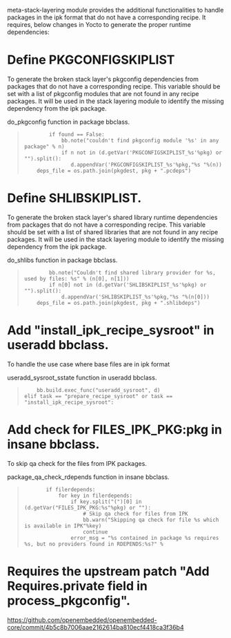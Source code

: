 meta-stack-layering module provides the additional functionalities to handle packages in the ipk format that do not have a corresponding recipe. It requires, below changes in Yocto to generate the proper runtime dependencies:
 
# Define PKGCONFIGSKIPLIST
To generate the broken stack layer's pkgconfig dependencies from packages that do not have a corresponding recipe.
This variable should be set with a list of pkgconfig modules that are not found in any recipe packages. It will be used in the stack layering module to identify the missing dependency from the ipk package.

do_pkgconfig function in package bbclass.
>             if found == False:
>                 bb.note("couldn't find pkgconfig module '%s' in any package" % n)
>                 if n not in (d.getVar('PKGCONFIGSKIPLIST_%s'%pkg) or "").split():
>                    d.appendVar('PKGCONFIGSKIPLIST_%s'%pkg,"%s "%(n))
>         deps_file = os.path.join(pkgdest, pkg + ".pcdeps")

# Define SHLIBSKIPLIST.
To generate the broken stack layer's shared library runtime dependencies from packages that do not have a corresponding recipe.
This variable should be set with a list of shared libraries that are not found in any recipe packages. It will be used in the stack layering module to identify the missing dependency from the ipk package.

do_shlibs function in package bbclass.
>             bb.note("Couldn't find shared library provider for %s, used by files: %s" % (n[0], n[1]))
>             if n[0] not in (d.getVar('SHLIBSKIPLIST_%s'%pkg) or "").split():
>                 d.appendVar('SHLIBSKIPLIST_%s'%pkg,"%s "%(n[0]))
>         deps_file = os.path.join(pkgdest, pkg + ".shlibdeps")


# Add "install_ipk_recipe_sysroot" in useradd bbclass.
To handle the use case where base files are in ipk format

useradd_sysroot_sstate function in useradd bbclass.
>         bb.build.exec_func("useradd_sysroot", d)
>     elif task == "prepare_recipe_sysroot" or task == "install_ipk_recipe_sysroot":

# Add check for FILES_IPK_PKG:pkg in insane bbclass.
To skip qa check for the files from IPK packages.

package_qa_check_rdepends function in insane bbclass.
>            if filerdepends:
>                for key in filerdepends:
>                    if key.split("(")[0] in (d.getVar("FILES_IPK_PKG:%s"%pkg) or ""):
>                        # Skip qa check for files from IPK
>                        bb.warn("Skipping qa check for file %s which is available in IPK"%key)
>                        continue
>                    error_msg = "%s contained in package %s requires %s, but no providers found in RDEPENDS:%s?" %

# Requires the upstream patch "Add Requires.private field in process_pkgconfig".

https://github.com/openembedded/openembedded-core/commit/4b5c8b7006aae2162614ba810ecf4418ca3f36b4

